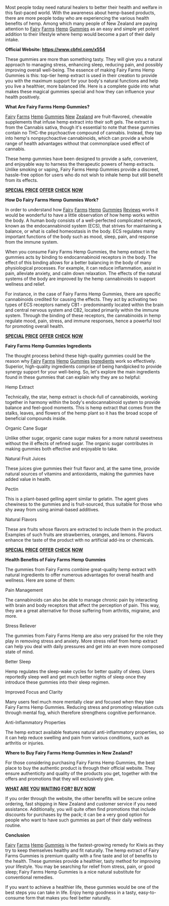 <p>Most people today need natural healers to better their health and welfare in this fast-paced world. With the awareness about hemp-based products, there are more people today who are experiencing the various health benefits of hemp. Among which many people of New Zealand are paying attention to <a href="https://www.cbfnl.com/x554">Fairy</a> <a href="https://www.cbfnl.com/x554">Farms</a> <a href="https://www.cbfnl.com/x554">Hemp</a> <a href="https://www.cbfnl.com/x554">Gummies</a> as an easy and simple yet potent addition to their lifestyle where hemp would become a part of their daily intake.</p>
<p><strong>Official Website: </strong><a href="https://www.cbfnl.com/x554"><strong>https://www.cbfnl.com/x554</strong></a></p>
<p>These gummies are more than something tasty. They will give you a natural approach to managing stress, enhancing sleep, reducing pain, and possibly improving overall well-being. The essence of making Fairy Farms Hemp Gummies is this: top-tier hemp extract is used in their creation to provide you with the maximum support for your body's natural functions and help you live a healthier, more balanced life. Here is a complete guide into what makes these magical gummies special and how they can influence your health positively.</p>
<p><strong>What Are Fairy Farms Hemp Gummies?</strong></p>
<p><a href="https://www.cbfnl.com/x554">Fairy</a> <a href="https://www.cbfnl.com/x554">Farms</a> <a href="https://www.cbfnl.com/x554">Hemp</a> <a href="https://www.cbfnl.com/x554">Gummies</a> <a href="https://www.cbfnl.com/x554">New</a> <a href="https://www.cbfnl.com/x554">Zealand</a> are fruit-flavored, chewable supplements that infuse hemp extract into their soft gels. The extract is from the Cannabis sativa, though it's essential to note that these gummies contain no THC-the psychoactive compound of cannabis. Instead, they tap into hemp's nonpsychoactive cannabinoids, which can provide a whole range of health advantages without that commonplace used effect of cannabis.</p>
<p>These hemp gummies have been designed to provide a safe, convenient, and enjoyable way to harness the therapeutic powers of hemp extracts. Unlike smoking or vaping, Fairy Farms Hemp Gummies provide a discreet, hassle-free option for users who do not wish to inhale hemp but still benefit from its effects.</p>
<p><a href="https://www.cbfnl.com/x554"><strong>SPECIAL</strong></a> <a href="https://www.cbfnl.com/x554"><strong>PRICE</strong></a> <a href="https://www.cbfnl.com/x554"><strong>OFFER</strong></a> <a href="https://www.cbfnl.com/x554"><strong>CHECK</strong></a> <a href="https://www.cbfnl.com/x554"><strong>NOW</strong></a></p>
<p><strong>How Do Fairy Farms Hemp Gummies Work?</strong></p>
<p>In order to understand how <a href="https://www.cbfnl.com/x554">Fairy</a> <a href="https://www.cbfnl.com/x554">Farms</a> <a href="https://www.cbfnl.com/x554">Hemp</a> <a href="https://www.cbfnl.com/x554">Gummies</a> <a href="https://www.cbfnl.com/x554">Reviews</a> works it would be wonderful to have a little observation of how hemp works within the body. A human body consists of a well-perfected complicated network, known as the endocannabinoid system (ECS), that strives for maintaining a balance, or what is called homeostasis in the body. ECS regulates many important functions of the body such as mood, sleep, pain, and response from the immune system.</p>
<p>When you consume Fairy Farms Hemp Gummies, the hemp extract in the gummies acts by binding to endocannabinoid receptors in the body. The effect of this binding allows for a better balancing in the body of many physiological processes. For example, it can reduce inflammation, assist in pain, alleviate anxiety, and calm down relaxation. The effects of the natural systems of the body are improved by the hemp cannabinoids to support wellness and relief.</p>
<p>For instance, in the case of Fairy Farms Hemp Gummies, there are specific cannabinoids credited for causing the effects. They act by activating two types of ECS receptors namely CB1 - predominantly located within the brain and central nervous system and CB2, located primarily within the immune system. Through the binding of these receptors, the cannabinoids in hemp regulate mood, pain, stress, and immune responses, hence a powerful tool for promoting overall health.</p>
<p><a href="https://www.cbfnl.com/x554"><strong>SPECIAL</strong></a> <a href="https://www.cbfnl.com/x554"><strong>PRICE</strong></a> <a href="https://www.cbfnl.com/x554"><strong>OFFER</strong></a> <a href="https://www.cbfnl.com/x554"><strong>CHECK</strong></a> <a href="https://www.cbfnl.com/x554"><strong>NOW</strong></a></p>
<p><strong>Fairy Farms Hemp Gummies Ingredients</strong></p>
<p>The thought process behind these high-quality gummies could be the reason why <a href="https://www.cbfnl.com/x554">Fairy</a> <a href="https://www.cbfnl.com/x554">Farms</a> <a href="https://www.cbfnl.com/x554">Hemp</a> <a href="https://www.cbfnl.com/x554">Gummies</a> <a href="https://www.cbfnl.com/x554">Ingredients</a> work so effectively. Superior, high-quality ingredients comprise of being handpicked to provide synergy support for your well-being. So, let's explore the main ingredients found in these gummies that can explain why they are so helpful:</p>
<p>Hemp Extract</p>
<p>Technically, the star, hemp extract is chock-full of cannabinoids, working together in harmony within the body's endocannabinoid system to provide balance and feel-good moments. This is hemp extract that comes from the stalks, leaves, and flowers of the hemp plant so it has the broad scope of beneficial compounds inside.</p>
<p>Organic Cane Sugar</p>
<p>Unlike other sugar, organic cane sugar makes for a more natural sweetness without the ill effects of refined sugar. The organic sugar contributes in making gummies both effective and enjoyable to take.</p>
<p>Natural Fruit Juices</p>
<p>These juices give gummies their fruit flavor and, at the same time, provide natural sources of vitamins and antioxidants, making the gummies have added value in health.</p>
<p>Pectin</p>
<p>This is a plant-based gelling agent similar to gelatin. The agent gives chewiness to the gummies and is fruit-sourced, thus suitable for those who shy away from using animal-based additives.</p>
<p>Natural Flavors</p>
<p>These are fruits whose flavors are extracted to include them in the product. Examples of such fruits are strawberries, oranges, and lemons. Flavors enhance the taste of the product with no artificial add-ins or chemicals.</p>
<p><a href="https://www.cbfnl.com/x554"><strong>SPECIAL</strong></a> <a href="https://www.cbfnl.com/x554"><strong>PRICE</strong></a> <a href="https://www.cbfnl.com/x554"><strong>OFFER</strong></a> <a href="https://www.cbfnl.com/x554"><strong>CHECK</strong></a> <a href="https://www.cbfnl.com/x554"><strong>NOW</strong></a></p>
<p><strong>Health Benefits of Fairy Farms Hemp Gummies</strong></p>
<p>The gummies from Fairy Farms combine great-quality hemp extract with natural ingredients to offer numerous advantages for overall health and wellness. Here are some of them:</p>
<p>Pain Management</p>
<p>The cannabinoids can also be able to manage chronic pain by interacting with brain and body receptors that affect the perception of pain. This way, they are a great alternative for those suffering from arthritis, migraine, and more.</p>
<p>Stress Reliever</p>
<p>The gummies from Fairy Farms Hemp are also very praised for the role they play in removing stress and anxiety. More stress relief from hemp extract can help you deal with daily pressures and get into an even more composed state of mind.</p>
<p>Better Sleep</p>
<p>Hemp regulates the sleep-wake cycles for better quality of sleep. Users reportedly sleep well and get much better nights of sleep once they introduce these gummies into their sleep regimen.</p>
<p>Improved Focus and Clarity</p>
<p>Many users feel much more mentally clear and focused when they take Fairy Farms Hemp Gummies. Reducing stress and promoting relaxation cuts through mental fog, which therefore strengthens cognitive performance.</p>
<p>Anti-Inflammatory Properties</p>
<p>The hemp extract available features natural anti-inflammatory properties, so it can help reduce swelling and pain from various conditions, such as arthritis or injuries.</p>
<p><strong>Where to Buy Fairy Farms Hemp Gummies in New Zealand?</strong></p>
<p>For those considering purchasing Fairy Farms Hemp Gummies, the best place to buy the authentic product is through their official website. They ensure authenticity and quality of the products you get, together with the offers and promotions that they will exclusively give.</p>
<p><strong><a href="https://www.cbfnl.com/x554">WHAT</a> <a href="https://www.cbfnl.com/x554">ARE</a> <a href="https://www.cbfnl.com/x554">YOU</a> <a href="https://www.cbfnl.com/x554">WAITING</a> <a href="https://www.cbfnl.com/x554">FOR?</a> <a href="https://www.cbfnl.com/x554">BUY</a> <a href="https://www.cbfnl.com/x554">NOW</a></strong></p>
<p>If you order through the website, the other benefits will be secure online ordering, fast shipping in New Zealand and customer service if you need assistance. Additionally, you will quite often find promotions that include discounts for purchases by the pack; it can be a very good option for people who want to have such gummies as part of their daily wellness routine.</p>
<p><strong>Conclusion</strong></p>
<p><a href="https://www.cbfnl.com/x554">Fairy</a> <a href="https://www.cbfnl.com/x554">Farms</a> <a href="https://www.cbfnl.com/x554">Hemp</a> <a href="https://www.cbfnl.com/x554">Gummies</a> is the fastest-growing remedy for Kiwis as they try to keep themselves healthy and fit naturally. The hemp extract of Fairy Farms Gummies is premium quality with a fine taste and lot of benefits to the health. These gummies provide a healthier, tasty method for improving your lifestyle. You may be searching for relief from stress, pain, or good sleep; Fairy Farms Hemp Gummies is a nice natural substitute for conventional remedies.</p>
<p>If you want to achieve a healthier life, these gummies would be one of the best steps you can take in life. Enjoy hemp goodness in a tasty, easy-to-consume form that makes you feel better naturally.</p>
